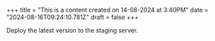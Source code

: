 +++
title = "This is a content created on 14-08-2024 at 3:40PM"
date = "2024-08-16T09:24:10.781Z"
draft = false
+++

  Deploy the latest version to the staging server.
        